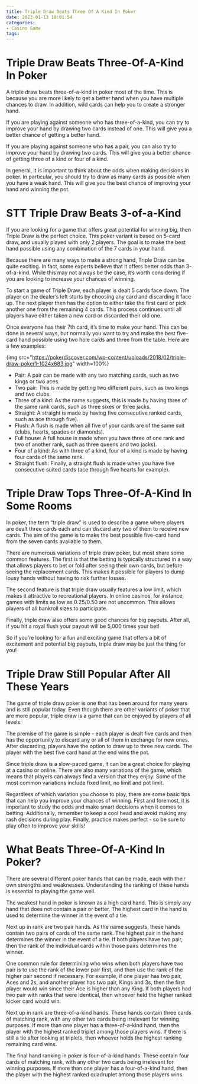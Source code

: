 ```yaml
---
title: Triple Draw Beats Three Of A Kind In Poker
date: 2023-01-13 18:01:54
categories:
- Casino Game
tags:
---
```



#  Triple Draw Beats Three-Of-A-Kind In Poker

A triple draw beats three-of-a-kind in poker most of the time. This is because you are more likely to get a better hand when you have multiple chances to draw. In addition, wild cards can help you to create a stronger hand.

If you are playing against someone who has three-of-a-kind, you can try to improve your hand by drawing two cards instead of one. This will give you a better chance of getting a better hand.

If you are playing against someone who has a pair, you can also try to improve your hand by drawing two cards. This will give you a better chance of getting three of a kind or four of a kind.

In general, it is important to think about the odds when making decisions in poker. In particular, you should try to draw as many cards as possible when you have a weak hand. This will give you the best chance of improving your hand and winning the pot.

#  STT Triple Draw Beats 3-of-a-Kind

If you are looking for a game that offers great potential for winning big, then Triple Draw is the perfect choice. This poker variant is based on 5-card draw, and usually played with only 2 players. The goal is to make the best hand possible using any combination of the 7 cards in your hand.

Because there are many ways to make a strong hand, Triple Draw can be quite exciting. In fact, some experts believe that it offers better odds than 3-of-a-kind. While this may not always be the case, it’s worth considering if you are looking to increase your chances of winning.

To start a game of Triple Draw, each player is dealt 5 cards face down. The player on the dealer’s left starts by choosing any card and discarding it face up. The next player then has the option to either take the first card or pick another one from the remaining 4 cards. This process continues until all players have either taken a new card or discarded their old one.

Once everyone has their 7th card, it’s time to make your hand. This can be done in several ways, but normally you want to try and make the best five-card hand possible using two hole cards and three from the table. Here are a few examples:

{img src="https://pokerdiscover.com/wp-content/uploads/2018/02/triple-draw-poker1-1024x683.jpg" width=100%}


  * Pair: A pair can be made with any two matching cards, such as two kings or two aces. 
* Two pair: This is made by getting two different pairs, such as two kings and two clubs. 
* Three of a kind: As the name suggests, this is made by having three of the same rank cards, such as three sixes or three jacks. 
* Straight: A straight is made by having five consecutive ranked cards, such as ace through five). 
* Flush: A flush is made when all five of your cards are of the same suit (clubs, hearts, spades or diamonds). 
* Full house: A full house is made when you have three of one rank and two of another rank, such as three queens and two jacks). 
* Four of a kind: As with three of a kind, four of a kind is made by having four cards of the same rank. 
* Straight flush: Finally, a straight flush is made when you have five consecutive suited cards (ace through five hearts for example).

#  Triple Draw Tops Three-Of-A-Kind In Some Rooms 

In poker, the term “triple draw” is used to describe a game where players are dealt three cards each and can discard any two of them to receive new cards. The aim of the game is to make the best possible five-card hand from the seven cards available to them. 

There are numerous variations of triple draw poker, but most share some common features. The first is that the betting is typically structured in a way that allows players to bet or fold after seeing their own cards, but before seeing the replacement cards. This makes it possible for players to dump lousy hands without having to risk further losses. 

The second feature is that triple draw usually features a low limit, which makes it attractive to recreational players. In online casinos, for instance, games with limits as low as $0.25/$0.50 are not uncommon. This allows players of all bankroll sizes to participate. 

Finally, triple draw also offers some good chances for big payouts. After all, if you hit a royal flush your payout will be 5,000 times your bet! 

So if you’re looking for a fun and exciting game that offers a bit of excitement and potential big payouts, triple draw may be just the thing for you!

#  Triple Draw Still Popular After All These Years 

The game of triple draw poker is one that has been around for many years and is still popular today. Even though there are other variants of poker that are more popular, triple draw is a game that can be enjoyed by players of all levels.

The premise of the game is simple - each player is dealt five cards and then has the opportunity to discard any or all of them in exchange for new ones. After discarding, players have the option to draw up to three new cards. The player with the best five card hand at the end wins the pot.

Since triple draw is a slow-paced game, it can be a great choice for playing at a casino or online. There are also many variations of the game, which means that players can always find a version that they enjoy. Some of the most common variations include fixed limit, no limit and pot limit.

Regardless of which variation you choose to play, there are some basic tips that can help you improve your chances of winning. First and foremost, it is important to study the odds and make smart decisions when it comes to betting. Additionally, remember to keep a cool head and avoid making any rash decisions during play. Finally, practice makes perfect - so be sure to play often to improve your skills!

#  What Beats Three-Of-A-Kind In Poker?

There are several different poker hands that can be made, each with their own strengths and weaknesses. Understanding the ranking of these hands is essential to playing the game well.

The weakest hand in poker is known as a high card hand. This is simply any hand that does not contain a pair or better. The highest card in the hand is used to determine the winner in the event of a tie.

Next up in rank are two pair hands. As the name suggests, these hands contain two pairs of cards of the same rank. The highest pair in the hand determines the winner in the event of a tie. If both players have two pair, then the rank of the individual cards within those pairs determines the winner.

One common rule for determining who wins when both players have two pair is to use the rank of the lower pair first, and then use the rank of the higher pair second if necessary. For example, if one player has two pair, Aces and 2s, and another player has two pair, Kings and 3s, then the first player would win since their Ace is higher than any King. If both players had two pair with ranks that were identical, then whoever held the higher ranked kicker card would win.

Next up in rank are three-of-a-kind hands. These hands contain three cards of matching rank, with any other two cards being irrelevant for winning purposes. If more than one player has a three-of-a-kind hand, then the player with the highest ranked triplet among those players wins. If there is still a tie after looking at triplets, then whoever holds the highest ranking remaining card wins.

The final hand ranking in poker is four-of-a-kind hands. These contain four cards of matching rank, with any other two cards being irrelevant for winning purposes. If more than one player has a four-of-a-kind hand, then the player with the highest ranked quadruplet among those players wins.